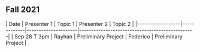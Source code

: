 ## Fall 2021

| Date             | Presenter 1 | Topic 1             | Presenter 2      | Topic 2                     |
|------------------|-------------|---------------------|------------------------------------------------|
| Sep 28 T 3pm     | Rayhan      | Preliminary Project | Federico         | Preliminary Project          |

